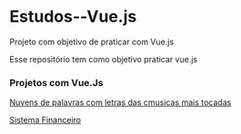 # Estudos--Vue.js
Projeto com objetivo de praticar com Vue.js

Esse repositório tem como objetivo praticar vue.js

### Projetos com Vue.Js

[Nuvens de palavras com letras das cmusicas mais tocadas](https://github.com/FranciscoWallison/Estudos--Vue.js/tree/master/wordCloudSpotify)

[Sistema Financeiro](https://github.com/FranciscoWallison/Laravel-Vue.js)
